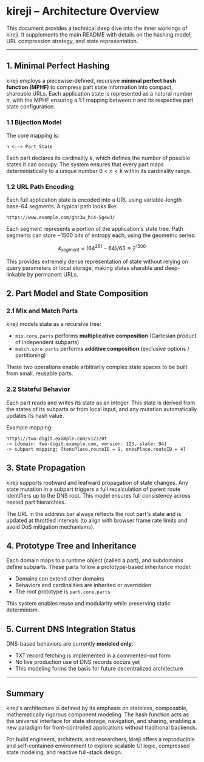 # kireji – Architecture Overview

This document provides a technical deep dive into the inner workings of kireji. It supplements the main README with details on the hashing model, URL compression strategy, and state representation.

---

## 1. Minimal Perfect Hashing

kireji employs a piecewise-defined, recursive **minimal perfect hash function (MPHF)** to compress part state information into compact, shareable URLs. Each application state is represented as a natural number $`n`$, with the MPHF ensuring a 1:1 mapping between $`n`$ and its respective part state configuration.

### 1.1 Bijection Model

The core mapping is:

```
n <--> Part State
```

Each part declares its cardinality $`k`$, which defines the number of possible states it can occupy. The system ensures that every part maps deterministically to a unique number $`0 < n < k`$ within its cardinality range.

### 1.2 URL Path Encoding

Each full application state is encoded into a URL using variable-length base-64 segments. A typical path looks like:

```
https://www.example.com/ghc3w_hi4-5g4w3/
```

Each segment represents a portion of the application's state tree. Path segments can store \~1500 bits of entropy each, using the geometric series:

$$
k_{segment} = (64^{251} - 64)/63 ≈ 2^{1500}
$$

This provides extremely dense representation of state without relying on query parameters or local storage, making states sharable and deep-linkable by permanent URLs.

## 2. Part Model and State Composition

### 2.1 Mix and Match Parts

kireji models state as a recursive tree:

* `mix.core.parts` performs **multiplicative composition** (Cartesian product of independent subparts)
* `match.core.parts` performs **additive composition** (exclusive options / partitioning)

These two operations enable arbitrarily complex state spaces to be built from small, reusable parts.

### 2.2 Stateful Behavior

Each part reads and writes its state as an integer. This state is derived from the states of its subparts or from local input, and any mutation automatically updates its hash value.

Example mapping:

```
https://two-digit.example.com/v123/0t
-> [domain: two-digit.example.com, version: 123, state: 94]
-> subpart mapping: [tensPlace.routeID = 9, onesPlace.routeID = 4]
```

## 3. State Propagation

kireji supports rootward and leafward propagation of state changes. Any state mutation in a subpart triggers a full recalculation of parent route identifiers up to the DNS root. This model ensures full consistency across nested part hierarchies.

The URL in the address bar always reflects the root part's state and is updated at throttled intervals (to align with browser frame rate limits and avoid DoS mitigation mechanisms).

## 4. Prototype Tree and Inheritance

Each domain maps to a runtime object (called a part), and subdomains define subparts. These parts follow a prototype-based inheritance model:

* Domains can extend other domains
* Behaviors and cardinalities are inherited or overridden
* The root prototype is `part.core.parts`

This system enables reuse and modularity while preserving static determinism.

## 5. Current DNS Integration Status

DNS-based behaviors are currently **modeled only**:

* TXT record fetching is implemented in a commented-out form
* No live production use of DNS records occurs yet
* This modeling forms the basis for future decentralized architecture

---

## Summary

kireji's architecture is defined by its emphasis on stateless, composable, mathematically rigorous component modeling. The hash function acts as the universal interface for state storage, navigation, and sharing, enabling a new paradigm for front-controlled applications without traditional backends.

For build engineers, architects, and researchers, kireji offers a reproducible and self-contained environment to explore scalable UI logic, compressed state modeling, and reactive full-stack design.
